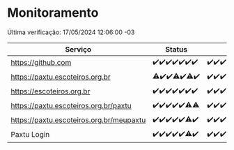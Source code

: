 # Monitoramento

Última verificação: 17/05/2024 12:06:00 -03

|Serviço|Status|Últimas 24h|
|---|---|---|
|https://github.com|<span title="2024-05-10: OK=24">✔️</span><span title="2024-05-11: OK=24">✔️</span><span title="2024-05-12: OK=24">✔️</span><span title="2024-05-13: OK=24">✔️</span><span title="2024-05-14: OK=24">✔️</span><span title="2024-05-15: OK=24">✔️</span><span title="2024-05-16: OK=15">✔️</span>|<span title="16/05/2024 12:06:00 -03 : 200">✔️</span><span title="16/05/2024 13:07:00 -03 : 200">✔️</span><span title="16/05/2024 14:06:00 -03 : 200">✔️</span><span title="16/05/2024 15:08:00 -03 : 200">✔️</span><span title="16/05/2024 16:03:00 -03 : 200">✔️</span><span title="16/05/2024 17:06:00 -03 : 200">✔️</span><span title="16/05/2024 18:06:00 -03 : 200">✔️</span><span title="16/05/2024 19:07:00 -03 : 200">✔️</span><span title="16/05/2024 20:06:00 -03 : 200">✔️</span><span title="16/05/2024 21:31:00 -03 : 200">✔️</span><span title="16/05/2024 22:45:00 -03 : 200">✔️</span><span title="16/05/2024 23:20:00 -03 : 200">✔️</span><span title="17/05/2024 00:07:00 -03 : 200">✔️</span><span title="17/05/2024 01:08:00 -03 : 200">✔️</span><span title="17/05/2024 02:08:00 -03 : 200">✔️</span><span title="17/05/2024 03:09:00 -03 : 200">✔️</span><span title="17/05/2024 04:06:00 -03 : 200">✔️</span><span title="17/05/2024 05:09:00 -03 : 200">✔️</span><span title="17/05/2024 06:08:00 -03 : 200">✔️</span><span title="17/05/2024 07:06:00 -03 : 200">✔️</span><span title="17/05/2024 08:04:00 -03 : 200">✔️</span><span title="17/05/2024 09:11:00 -03 : 200">✔️</span><span title="17/05/2024 10:07:00 -03 : 200">✔️</span><span title="17/05/2024 11:07:00 -03 : 200">✔️</span><span title="17/05/2024 12:06:00 -03 : 200">✔️</span>|
|https://paxtu.escoteiros.org.br|<span title="2024-05-10: OK=23, Falhas=1">⚠️</span><span title="2024-05-11: OK=24">✔️</span><span title="2024-05-12: OK=24">✔️</span><span title="2024-05-13: OK=23, Falhas=1">⚠️</span><span title="2024-05-14: OK=24">✔️</span><span title="2024-05-15: OK=23, Falhas=1">⚠️</span><span title="2024-05-16: OK=15">✔️</span>|<span title="16/05/2024 12:06:00 -03 : 200">✔️</span><span title="16/05/2024 13:07:00 -03 : 200">✔️</span><span title="16/05/2024 14:06:00 -03 : 200">✔️</span><span title="16/05/2024 15:08:00 -03 : 200">✔️</span><span title="16/05/2024 16:03:00 -03 : 200">✔️</span><span title="16/05/2024 17:06:00 -03 : 200">✔️</span><span title="16/05/2024 18:06:00 -03 : 200">✔️</span><span title="16/05/2024 19:07:00 -03 : 200">✔️</span><span title="16/05/2024 20:06:00 -03 : 200">✔️</span><span title="16/05/2024 21:31:00 -03 : 200">✔️</span><span title="16/05/2024 22:45:00 -03 : 200">✔️</span><span title="16/05/2024 23:20:00 -03 : 200">✔️</span><span title="17/05/2024 00:07:00 -03 : 200">✔️</span><span title="17/05/2024 01:08:00 -03 : 200">✔️</span><span title="17/05/2024 02:08:00 -03 : 200">✔️</span><span title="17/05/2024 03:09:00 -03 : 200">✔️</span><span title="17/05/2024 04:06:00 -03 : 200">✔️</span><span title="17/05/2024 05:09:00 -03 : 200">✔️</span><span title="17/05/2024 06:08:00 -03 : 200">✔️</span><span title="17/05/2024 07:06:00 -03 : 200">✔️</span><span title="17/05/2024 08:04:00 -03 : 200">✔️</span><span title="17/05/2024 09:11:00 -03 : 200">✔️</span><span title="17/05/2024 10:07:00 -03 : 200">✔️</span><span title="17/05/2024 11:07:00 -03 : 200">✔️</span><span title="17/05/2024 12:06:00 -03 : 200">✔️</span>|
|https://escoteiros.org.br|<span title="2024-05-10: OK=24">✔️</span><span title="2024-05-11: OK=24">✔️</span><span title="2024-05-12: OK=24">✔️</span><span title="2024-05-13: OK=24">✔️</span><span title="2024-05-14: OK=24">✔️</span><span title="2024-05-15: OK=24">✔️</span><span title="2024-05-16: OK=15">✔️</span>|<span title="16/05/2024 12:06:00 -03 : 200">✔️</span><span title="16/05/2024 13:07:00 -03 : 200">✔️</span><span title="16/05/2024 14:06:00 -03 : 200">✔️</span><span title="16/05/2024 15:08:00 -03 : 200">✔️</span><span title="16/05/2024 16:03:00 -03 : 200">✔️</span><span title="16/05/2024 17:06:00 -03 : 200">✔️</span><span title="16/05/2024 18:06:00 -03 : 200">✔️</span><span title="16/05/2024 19:07:00 -03 : 200">✔️</span><span title="16/05/2024 20:06:00 -03 : 200">✔️</span><span title="16/05/2024 21:31:00 -03 : 200">✔️</span><span title="16/05/2024 22:45:00 -03 : 200">✔️</span><span title="16/05/2024 23:20:00 -03 : 200">✔️</span><span title="17/05/2024 00:07:00 -03 : 200">✔️</span><span title="17/05/2024 01:08:00 -03 : 200">✔️</span><span title="17/05/2024 02:08:00 -03 : 200">✔️</span><span title="17/05/2024 03:09:00 -03 : 200">✔️</span><span title="17/05/2024 04:06:00 -03 : 200">✔️</span><span title="17/05/2024 05:09:00 -03 : 200">✔️</span><span title="17/05/2024 06:08:00 -03 : 200">✔️</span><span title="17/05/2024 07:06:00 -03 : 200">✔️</span><span title="17/05/2024 08:04:00 -03 : 200">✔️</span><span title="17/05/2024 09:11:00 -03 : 200">✔️</span><span title="17/05/2024 10:07:00 -03 : 200">✔️</span><span title="17/05/2024 11:07:00 -03 : 200">✔️</span><span title="17/05/2024 12:06:00 -03 : 200">✔️</span>|
|https://paxtu.escoteiros.org.br/paxtu|<span title="2024-05-10: OK=24">✔️</span><span title="2024-05-11: OK=24">✔️</span><span title="2024-05-12: OK=24">✔️</span><span title="2024-05-13: OK=24">✔️</span><span title="2024-05-14: OK=24">✔️</span><span title="2024-05-15: OK=23, Falhas=1">⚠️</span><span title="2024-05-16: OK=14, Falhas=1">⚠️</span>|<span title="16/05/2024 12:06:00 -03 : 200">✔️</span><span title="16/05/2024 13:07:00 -03 : 200">✔️</span><span title="16/05/2024 14:06:00 -03 : 200">✔️</span><span title="16/05/2024 15:08:00 -03 : 200">✔️</span><span title="16/05/2024 16:03:00 -03 : 200">✔️</span><span title="16/05/2024 17:06:00 -03 : 200">✔️</span><span title="16/05/2024 18:07:00 -03 : 200">✔️</span><span title="16/05/2024 19:07:00 -03 : 200">✔️</span><span title="16/05/2024 20:06:00 -03 : 200">✔️</span><span title="16/05/2024 21:31:00 -03 : 200">✔️</span><span title="16/05/2024 22:45:00 -03 : 200">✔️</span><span title="16/05/2024 23:20:00 -03 : 200">✔️</span><span title="17/05/2024 00:07:00 -03 : 200">✔️</span><span title="17/05/2024 01:08:00 -03 : 200">✔️</span><span title="17/05/2024 02:08:00 -03 : 200">✔️</span><span title="17/05/2024 03:09:00 -03 : 200">✔️</span><span title="17/05/2024 04:06:00 -03 : 200">✔️</span><span title="17/05/2024 05:09:00 -03 : 200">✔️</span><span title="17/05/2024 06:08:00 -03 : 200">✔️</span><span title="17/05/2024 07:06:00 -03 : 200">✔️</span><span title="17/05/2024 08:04:00 -03 : 200">✔️</span><span title="17/05/2024 09:11:00 -03 : 200">✔️</span><span title="17/05/2024 10:07:00 -03 : 200">✔️</span><span title="17/05/2024 11:07:00 -03 : 200">✔️</span><span title="17/05/2024 12:06:00 -03 : 200">✔️</span>|
|https://paxtu.escoteiros.org.br/meupaxtu|<span title="2024-05-10: OK=24">✔️</span><span title="2024-05-11: OK=24">✔️</span><span title="2024-05-12: OK=24">✔️</span><span title="2024-05-13: OK=24">✔️</span><span title="2024-05-14: OK=24">✔️</span><span title="2024-05-15: OK=23, Falhas=1">⚠️</span><span title="2024-05-16: OK=15">✔️</span>|<span title="16/05/2024 12:06:00 -03 : 200">✔️</span><span title="16/05/2024 13:07:00 -03 : 200">✔️</span><span title="16/05/2024 14:06:00 -03 : 200">✔️</span><span title="16/05/2024 15:08:00 -03 : 200">✔️</span><span title="16/05/2024 16:03:00 -03 : 200">✔️</span><span title="16/05/2024 17:06:00 -03 : 200">✔️</span><span title="16/05/2024 18:07:00 -03 : 200">✔️</span><span title="16/05/2024 19:07:00 -03 : 200">✔️</span><span title="16/05/2024 20:06:00 -03 : 200">✔️</span><span title="16/05/2024 21:31:00 -03 : 200">✔️</span><span title="16/05/2024 22:45:00 -03 : 200">✔️</span><span title="16/05/2024 23:20:00 -03 : 200">✔️</span><span title="17/05/2024 00:07:00 -03 : 200">✔️</span><span title="17/05/2024 01:08:00 -03 : 200">✔️</span><span title="17/05/2024 02:08:00 -03 : 200">✔️</span><span title="17/05/2024 03:09:00 -03 : 200">✔️</span><span title="17/05/2024 04:06:00 -03 : 200">✔️</span><span title="17/05/2024 05:09:00 -03 : 200">✔️</span><span title="17/05/2024 06:08:00 -03 : 200">✔️</span><span title="17/05/2024 07:07:00 -03 : 200">✔️</span><span title="17/05/2024 08:04:00 -03 : 200">✔️</span><span title="17/05/2024 09:11:00 -03 : 200">✔️</span><span title="17/05/2024 10:07:00 -03 : 200">✔️</span><span title="17/05/2024 11:07:00 -03 : 200">✔️</span><span title="17/05/2024 12:06:00 -03 : 200">✔️</span>|
|Paxtu Login|<span title="2024-05-10: OK=24">✔️</span><span title="2024-05-11: OK=24">✔️</span><span title="2024-05-12: OK=24">✔️</span><span title="2024-05-13: OK=24">✔️</span><span title="2024-05-14: OK=24">✔️</span><span title="2024-05-15: OK=23, Falhas=1">⚠️</span><span title="2024-05-16: OK=15">✔️</span>|<span title="16/05/2024 12:06:00 -03 : 200">✔️</span><span title="16/05/2024 13:07:00 -03 : 200">✔️</span><span title="16/05/2024 14:06:00 -03 : 200">✔️</span><span title="16/05/2024 15:08:00 -03 : 200">✔️</span><span title="16/05/2024 16:03:00 -03 : 200">✔️</span><span title="16/05/2024 17:06:00 -03 : 200">✔️</span><span title="16/05/2024 18:07:00 -03 : 200">✔️</span><span title="16/05/2024 19:07:00 -03 : 200">✔️</span><span title="16/05/2024 20:06:00 -03 : 200">✔️</span><span title="16/05/2024 21:31:00 -03 : 200">✔️</span><span title="16/05/2024 22:45:00 -03 : 200">✔️</span><span title="16/05/2024 23:20:00 -03 : 200">✔️</span><span title="17/05/2024 00:07:00 -03 : 200">✔️</span><span title="17/05/2024 01:08:00 -03 : 200">✔️</span><span title="17/05/2024 02:08:00 -03 : 200">✔️</span><span title="17/05/2024 03:09:00 -03 : 200">✔️</span><span title="17/05/2024 04:06:00 -03 : 200">✔️</span><span title="17/05/2024 05:09:00 -03 : 200">✔️</span><span title="17/05/2024 06:08:00 -03 : 200">✔️</span><span title="17/05/2024 07:07:00 -03 : 200">✔️</span><span title="17/05/2024 08:04:00 -03 : 200">✔️</span><span title="17/05/2024 09:11:00 -03 : 200">✔️</span><span title="17/05/2024 10:07:00 -03 : 200">✔️</span><span title="17/05/2024 11:07:00 -03 : 200">✔️</span><span title="17/05/2024 12:06:00 -03 : 200">✔️</span>|
